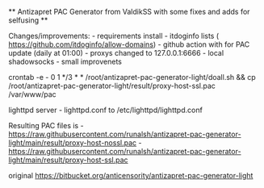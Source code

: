 ** Antizapret PAC Generator from ValdikSS with some fixes and adds for selfusing **

Changes/improvements:
    - requirements install
    - itdoginfo lists ( https://github.com/itdoginfo/allow-domains)
    - github action with for PAC update (daily at 01:00)
    - proxys changed to 127.0.0.1:6666 - local shadowsocks
    - small improvenets

crontab -e
    - 0 1 */3 * * /root/antizapret-pac-generator-light/doall.sh && cp /root/antizapret-pac-generator-light/result/proxy-host-ssl.pac /var/www/pac

lighttpd server
    - lighttpd.conf to /etc/lighttpd/lighttpd.conf

Resulting PAC files is
    - https://raw.githubusercontent.com/runalsh/antizapret-pac-generator-light/main/result/proxy-host-nossl.pac
    - https://raw.githubusercontent.com/runalsh/antizapret-pac-generator-light/main/result/proxy-host-ssl.pac

original https://bitbucket.org/anticensority/antizapret-pac-generator-light